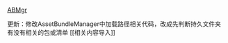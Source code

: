 [ABMgr](file:///D:/Obsidian%20Unity/Unity/%E7%83%AD%E6%9B%B4%E6%96%B0%E6%96%B9%E6%A1%88/Assets/Scripts/ProjectBase/ABMgr.cs)

更新：修改AssetBundleManager中加载路径相关代码，改成先判断持久文件夹有没有相关的包或清单
[[相关内容导入]]